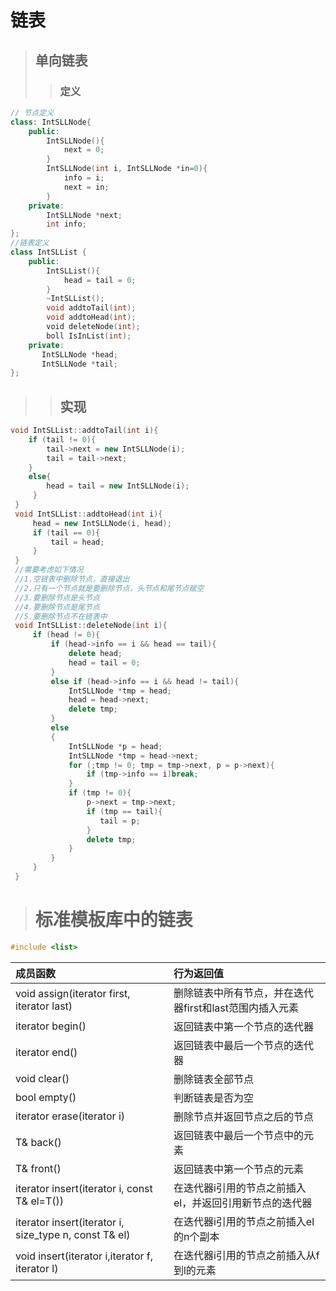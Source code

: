# 链表
> ## 单向链表
>> ### 定义
```c++
// 节点定义
class: IntSLLNode{
    public:
        IntSLLNode(){
            next = 0;
        }
        IntSLLNode(int i, IntSLLNode *in=0){
            info = i;
            next = in;
        }
    private:
        IntSLLNode *next;
        int info;
};
//链表定义
class IntSLList {
    public:
        IntSLList(){
            head = tail = 0;
        }
        ~IntSLList();
        void addtoTail(int);
        void addtoHead(int);
        void deleteNode(int);
        boll IsInList(int);
    private:
       IntSLLNode *head;
       IntSLLNode *tail;
};
```
>> ## 实现
```c++
void IntSLList::addtoTail(int i){
    if (tail != 0){
        tail->next = new IntSLLNode(i);
        tail = tail->next;
    }
    else{
        head = tail = new IntSLLNode(i);
     }
 }
 void IntSLList::addtoHead(int i){
     head = new IntSLLNode(i, head);
     if (tail == 0){
         tail = head;
     }
 }
 //需要考虑如下情况
 //1.空链表中删除节点，直接退出
 //2.只有一个节点就是要删除节点，头节点和尾节点赋空
 //3.要删除节点是头节点
 //4.要删除节点是尾节点
 //5.要删除节点不在链表中
 void IntSLList::deleteNode(int i){
     if (head != 0){
         if (head->info == i && head == tail){
             delete head;
             head = tail = 0;
         }
         else if (head->info == i && head != tail){
             IntSLLNode *tmp = head;
             head = head->next;
             delete tmp;
         }
         else
         {
             IntSLLNode *p = head;
             IntSLLNode *tmp = head->next;
             for (;tmp != 0; tmp = tmp->next, p = p->next){
                 if (tmp->info == i)break;
             }
             if (tmp != 0){
                 p->next = tmp->next;
                 if (tmp == tail){
                    tail = p;
                 }
                 delete tmp;
             }
         }  
     }
 }
```
> # 标准模板库中的链表
```c++
#include <list>
```

|成员函数|行为返回值|
|  :------ |  :-------    |   
|void assign(iterator first, iterator last)|删除链表中所有节点，并在迭代器first和last范围内插入元素|
|iterator begin()|返回链表中第一个节点的迭代器|
|iterator end()|返回链表中最后一个节点的迭代器|
|void clear()|删除链表全部节点|
|bool empty()|判断链表是否为空|
|iterator erase(iterator i)|删除节点并返回节点之后的节点|
|T& back()|返回链表中最后一个节点中的元素|
|T& front()|返回链表中第一个节点的元素|
|iterator insert(iterator i, const T& el=T())|在迭代器i引用的节点之前插入el，并返回引用新节点的迭代器|
|iterator insert(iterator i, size_type n, const T& el)|在迭代器i引用的节点之前插入el的n个副本|
|void insert(iterator i,iterator f, iterator l)|在迭代器i引用的节点之前插入从f到l的元素|

